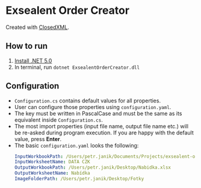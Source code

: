 # Exsealent Order Creator

Created with [ClosedXML](https://github.com/ClosedXML/ClosedXML).

## How to run

1. [Install .NET 5.0](https://dotnet.microsoft.com/download/dotnet/5.0)
2. In terminal, run `dotnet ExsealentOrderCreator.dll`

## Configuration

- `Configuration.cs` contains default values for all properties.
- User can configure those properties using `configuration.yaml`.
- The key must be written in PascalCase and must be the same as its equivalent inside `Configuration.cs`.
- The most import properties (input file name, output file name etc.) will be re-asked during program execution. If you
  are happy with the default value, press **Enter**.
- The basic `configuration.yaml` looks the following:
  ```yaml
  InputWorkbookPath: /Users/petr.janik/Documents/Projects/exsealent-order-creator/ExsealentOrderCreator/ExsealentOrderCreator/bin/Debug/net5.0/Data.xlsx
  InputWorksheetName: DATA CZK
  OutputWorkbookPath: /Users/petr.janik/Desktop/Nabidka.xlsx
  OutputWorksheetName: Nabídka
  ImageFolderPath: /Users/petr.janik/Desktop/Fotky
  
  ```
